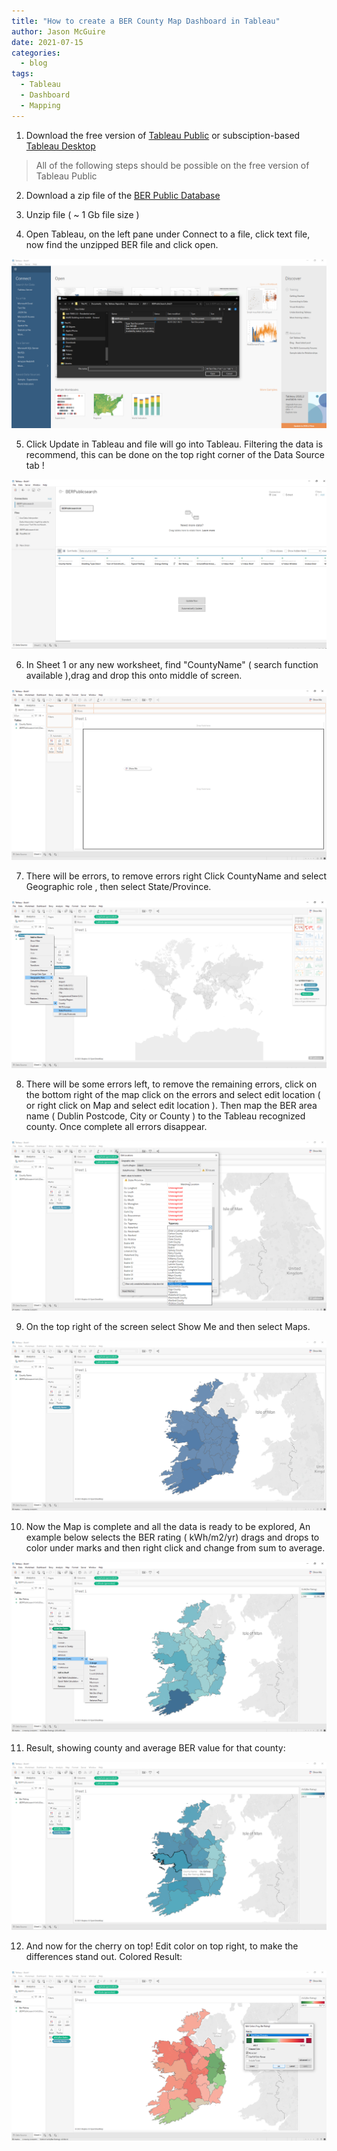 ```yaml
---
title: "How to create a BER County Map Dashboard in Tableau"
author: Jason McGuire
date: 2021-07-15
categories:
  - blog
tags:
  - Tableau
  - Dashboard
  - Mapping
---
```


1.	Download the free version of [Tableau Public](https://public.tableau.com/en-us/s/) or subsciption-based [Tableau Desktop](https://www.tableau.com/en-gb/trial/tableau-software)

> All of the following steps should be possible on the free version of Tableau Public

2.	Download a zip file of the [BER Public Database](https://ndber.seai.ie/BERResearchTool/ber/search.aspx)

3.	Unzip file ( ~ 1 Gb file size )

4.	Open Tableau, on the left pane under Connect to a file, click text file, now find the unzipped BER file and click open.

![TableauStep4.png](/assets/images/2021-07-15-how-to-create-a-ber-county-map-dashboard-in-tableau/TableauStep4.png)

5.	Click Update in Tableau and file will go into Tableau. Filtering the data is recommend, this can be done on the top right corner of the Data Source tab !

![TableauStep5.png](/assets/images/2021-07-15-how-to-create-a-ber-county-map-dashboard-in-tableau/TableauStep5.png)

6.	In Sheet 1 or any new worksheet, find "CountyName" ( search function available ),drag and drop this onto middle of screen.

![TableauStep6.png](/assets/images/2021-07-15-how-to-create-a-ber-county-map-dashboard-in-tableau/TableauStep6.png)

7.	There will be errors, to remove errors right Click CountyName and select Geographic role , then select State/Province.

![TableauStep7.png](/assets/images/2021-07-15-how-to-create-a-ber-county-map-dashboard-in-tableau/TableauStep7.png)
  
8.	There will be some errors left, to remove the remaining errors, click on the bottom right of the map click on the errors and select edit location ( or right click on Map and select edit location ). Then map the BER area name ( Dublin Postcode, City or County ) to the Tableau recognized county. Once complete all errors disappear.

![TableauStep8.png](/assets/images/2021-07-15-how-to-create-a-ber-county-map-dashboard-in-tableau/TableauStep8.png)

9.	On the top right of the screen select Show Me and then select Maps.

![TableauStep9.png](/assets/images/2021-07-15-how-to-create-a-ber-county-map-dashboard-in-tableau/TableauStep9.png)

10.	Now the Map is complete and all the data is ready to be explored, An example below selects the BER rating ( kWh/m2/yr) drags and drops to color under marks and then right click and change from sum to average.

![TableauStep10.png](/assets/images/2021-07-15-how-to-create-a-ber-county-map-dashboard-in-tableau/TableauStep10.png)

11.	Result, showing county and average BER value for that county:

![TableauStep11.png](/assets/images/2021-07-15-how-to-create-a-ber-county-map-dashboard-in-tableau/TableauStep11.png)

12.	And now for the cherry on top! Edit color on top right, to make the differences stand out. Colored Result:

![TableauStep12.png](/assets/images/2021-07-15-how-to-create-a-ber-county-map-dashboard-in-tableau/TableauStep12.png)
